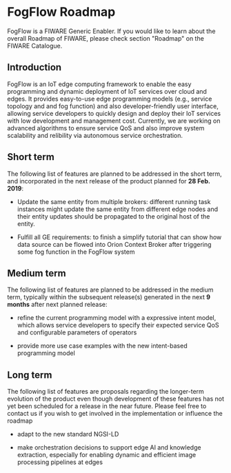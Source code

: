 # FogFlow Roadmap

FogFlow is a FIWARE Generic Enabler. If
you would like to learn about the overall Roadmap of FIWARE, please check
section "Roadmap" on the FIWARE Catalogue.

## Introduction

FogFlow is an IoT edge computing framework to enable the easy programming and dynamic deployment of IoT services over cloud and edges. It provides easy-to-use edge programming models (e.g., service topology and and fog function) and also developer-friendly user interface, allowing service developers to quickly design and deploy their IoT services with low development and management cost. Currently, we are working on advanced algorithms to ensure service QoS and also improve system scalability and relibility via autonomous service orchestration. 

## Short term

The following list of features are planned to be addressed in the short term,
and incorporated in the next release of the product planned for **28 Feb. 2019**:

-   Update the same entity from multiple brokers: different running task instances might update the same entity from different edge nodes and their entity updates should be propagated to the original host of the entity.  

-   Fulfill all GE requirements: to finish a simplify tutorial that can show how data source can be flowed into Orion Context Broker after triggering some fog function in the FogFlow system


## Medium term

The following list of features are planned to be addressed in the medium term,
typically within the subsequent release(s) generated in the next **9 months**
after next planned release:

- refine the current programming model with a expressive intent model, which allows service developers to specify their expected service QoS and configurable parameters of operators

- provide more use case examples with the new intent-based programming model


## Long term

The following list of features are proposals regarding the longer-term evolution
of the product even though development of these features has not yet been
scheduled for a release in the near future. Please feel free to contact us if
you wish to get involved in the implementation or influence the roadmap

- adapt to the new standard NGSI-LD

- make orchestration decisions to support edge AI and knowledge extraction, especially for enabling dynamic and efficient image processing pipelines at edges


